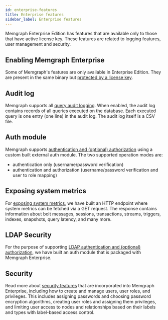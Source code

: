 ```yaml
---
id: enterprise-features
title: Enterprise features
sidebar_label: Enterprise features
---
```


Memgraph Enterprise Edition has features that are available only to those that
have active license key. These features are related to logging features, user
management and security.

## Enabling Memgraph Enterprise

Some of Memgraph's features are only available in Enterprise Edition. They are
present in the same binary but [protected by a license
key](/reference-guide/enabling-enterprise.md).

## Audit log

Memgraph supports all [query audit logging](/reference-guide/audit-log.md). When
enabled, the audit log contains records of all queries executed on the database.
Each executed query is one entry (one line) in the audit log. The audit log
itself is a CSV file.

## Auth module

Memgraph supports [authentication and (optional)
authorization](/reference-guide/auth-module.md) using a custom built external
auth module. The two supported operation modes are:

- authentication only (username/password verification)
- authentication and authorization (username/password verification and user to
  role mapping)

## Exposing system metrics
For [exposing system metrics](/reference-guide/exposing-system-metrics.md), we have built
an HTTP endpoint where system metrics can be fetched via a GET request. The response contains
information about bolt messages, sessions, transactions, streams, triggers, indexes, snapshots, 
query latency, and many more.


## LDAP Security

For the purpose of supporting [LDAP authentication and (optional)
authorization](/reference-guide/ldap-security.md), we have built an auth module
that is packaged with Memgraph Enterprise. 

## Security

Read more about [security features](/reference-guide/security.md) that are
incorporated into Memgraph Enterprise, including how to create and manage users,
user roles, and privileges. This includes assigning passwords and choosing
password encryption algorithms, creating user roles and assigning them
privileges, and limiting user access to nodes and relationships based on their
labels and types with label-based access control.

